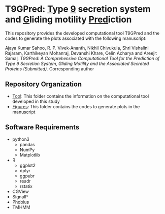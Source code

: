 # T9GPred: <ins>T</ins>ype <ins>9</ins> secretion system and <ins>G</ins>liding motility <ins>Pred</ins>iction

This repository provides the developed computational tool T9GPred and the codes to generate the plots associated with the following manuscript:

Ajaya Kumar Sahoo, R. P. Vivek-Ananth, Nikhil Chivukula, Shri Vishalini Rajaram, Karthikeyan Mohanraj, Devanshi Khare, Celin Acharya and Areejit Samal<sup>*</sup>, <i>T9GPred: A Comprehensive Computational Tool for the Prediction of Type 9 Secretion System, Gliding Motility and the Associated Secreted Proteins </i> (Submitted).
<sup>*</sup>Corresponding author

## Repository Organization
- [Tool](./Tool): This folder contains the information on the computational tool developed in this study
- [Figures](./Figures): This folder contains the codes to generate plots in the manuscript

## Software Requirements
- python3
	- pandas
	- NumPy
	- Matplotlib
- R
	- ggplot2
	- dplyr
	- ggpubr
	- readr
	- rstatix
- CGView
- SignalP
- Phobius
- TMHMM
